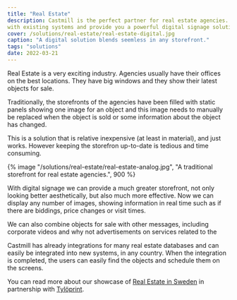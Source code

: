 ```yaml
---
title: "Real Estate"
description: Castmill is the perfect partner for real estate agencies. We can integrate
with existing systems and provide you a powerful digital signage solution.
cover: /solutions/real-estate/real-estate-digital.jpg
caption: "A digital solution blends seemless in any storefront."
tags: "solutions"
date: 2022-03-21
---
```


Real Estate is a very exciting industry. Agencies usually have their offices on the best locations. They have
big windows and they show their latest objects for sale.

Traditionally, the storefronts of the agencies have been filled with static panels showing one image for an
object and this image needs to manually be replaced when the object is sold or some information about the
object has changed.

This is a solution that is relative inexpensive (at least in material), and just works.
However keeping the storefron up-to-date is tedious and time consuming.

{% image "/solutions/real-estate/real-estate-analog.jpg", "A traditional storefront for real estate agencies.", 900 %}

With digital signage we can provide a much greater storefront, not only looking better aesthetically, but also
much more effective. Now we can display any number of images, showing information in real time such as if there
are biddings, price changes or visit times.

We can also combine objects for sale with other messages, including corporate videos and why not advertisements
on services related to the

Castmill has already integrations for many real estate databases and can easily be integrated into new systems,
in any country. When the integration is completed, the users can easily find the objects and schedule them on the
screens.

You can read more about our showcase of [Real Estate in Sweden](/blog/real-estate-in-sweden) in partnership with [Tylöprint](https://tyloprint.se).
